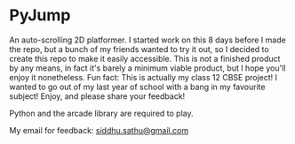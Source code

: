 # PyJump

An auto-scrolling 2D platformer.
I started work on this 8 days before I made the repo, but a bunch of my friends wanted to try it out, so I decided to create this repo to make it easily accessible.
This is not a finished product by any means, in fact it's barely a minimum viable product, but I hope you'll enjoy it nonetheless.
Fun fact: This is actually my class 12 CBSE project! I wanted to go out of my last year of school with a bang in my favourite subject!
Enjoy, and please share your feedback!

Python and the arcade library are required to play.

My email for feedback: siddhu.sathu@gmail.com
